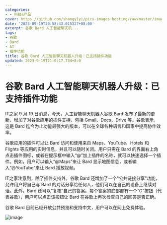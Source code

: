 ```yaml
---
categories:
- - 科技&产品
cover: https://github.com/shangy1yi/picx-images-hosting/raw/master/image.5he5wdphv4c0.png
date: '2023-09-19T20:58:43.015327+08:00'
excerpt: 谷歌 Bard 人工智能聊天机...
tags:
- 谷歌
- Bard
- AI
- 插件功能
title: 谷歌 Bard 人工智能聊天机器人升级：已支持插件功能
updated: 2023-9-19T21:0:17.734+8:0
---
```

# 谷歌 Bard 人工智能聊天机器人升级：已支持插件功能

IT之家 9 月 19 日消息，今天，人工智能聊天机器人谷歌 Bard 发布了最新的更新，增加了对谷歌应用的插件支持，包括 Gmail、Docs、Drive 等。谷歌表示，这是 Bard 迄今为止功能最强大的版本，可以在全球各种语言和国家中提高协作效率。

谷歌应用的插件可以让 Bard 访问和使用来自 Maps、YouTube、Hotels 和 Flights 等应用的实时信息，并且可以随时关闭。用户只需在 Bard 的界面右上角点击插件图标，或者在提示框中输入“@”加上插件的名称，就可以快速选择一个插件。例如，用户可以输入“@Maps”来让 Bard 显示地图信息，或者输入“@YouTube”来让 Bard 播放视频。

IT之家注意到，除了插件支持外，谷歌 Bard 还增加了一个“公共链接分享”功能，允许用户将自己与 Bard 的对话分享给任何人，他们可以在自己的设备上继续对话。此外，Bard 还可以“复核”自己的答案。每个答案的底部都有一个“G”按钮（代表谷歌），用户可以点击该按钮让 Bard 在谷歌上再次检查自己的回答是否正确。

谷歌 Bard 目前已经开放公共预览和支持中文，用户可以在网上免费体验。


<img src="https://github.com/shangy1yi/picx-images-hosting/raw/master/image.5he5wdphv4c0.png" alt="image" />
